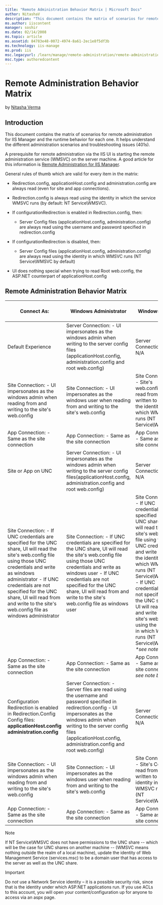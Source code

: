 ```yaml
---
title: "Remote Administration Behavior Matrix | Microsoft Docs"
author: NitashaV
description: "This document contains the matrix of scenarios for remote administration for IIS Manager and the runtime behavior for each one. It helps understand the diffe..."
ms.author: iiscontent
manager: soshir
ms.date: 02/14/2008
ms.topic: article
ms.assetid: 84783e48-0072-4974-8a61-2ec1e8f5df3b
ms.technology: iis-manage
ms.prod: iis
msc.legacyurl: /learn/manage/remote-administration/remote-administration-behavior-matrix
msc.type: authoredcontent
---
```

Remote Administration Behavior Matrix
====================
by [Nitasha Verma](https://github.com/NitashaV)

## Introduction

This document contains the matrix of scenarios for remote administration for IIS Manager and the runtime behavior for each one. It helps understand the different administration scenarios and troubleshooting issues (401s).

A prerequisite for remote administration via the IIS UI is starting the remote administration service (WMSVC) on the server machine. A good article for this information is [Remote Administration for IIS Manager](remote-administration-for-iis-manager.md).

General rules of thumb which are valid for every item in the matrix:

- Redirection.config, applicationHost.config and administration.config are always read (even for site and app connections).
- Redirection.config is always read using the identity in which the service WMSVC runs (by default: NT Service\WMSVC).
- If configurationRedirection is enabled in Redirection.config, then:

    - Server Config files (applicationHost.config, administration.config) are always read using the username and password specified in redirection.config
- If configurationRedirection is disabled, then: 

    - Server Config files (applicationHost.config, administration.config) are always read using the identity in which WMSVC runs (NT Service\WMSVC by default)
- UI does nothing special when trying to read Root web.config, the ASP.NET counterpart of applicationHost.config

## Remote Administration Behavior Matrix

| Connect As: | Windows Administrator | Windows User | IIS Manager User |
| --- | --- | --- | --- |
| Default Experience | Server Connection: - UI impersonates as the windows admin when writing to the server config files (applicationHost.config, administration.config and root web.config) | Server Connection: - N/A | Server Connection: - N/A |
| Site Connection: - UI impersonates as the windows admin when reading from and writing to the site's web.config | Site Connection: - UI impersonates as the windows user when reading from and writing to the site's web.config | Site Connection: - Site's web.config file is read from and written to using the identity in which WMSVC runs (NT Service\WMSVC) |
| App Connection: - Same as the site connection | App Connection: - Same as the site connection | App Connection: - Same as the site connection |
| Site or App on UNC | Server Connection: - UI impersonates as the windows admin when writing to the server config files(applicationHost.config, administration.config and root web.config) | Server Connection: - N/A | Server Connection: - N/A |
| Site Connection: - If UNC credentials are specified for the UNC share, UI will read the site's web.config file using those UNC credentials and write as windows administrator - If UNC credentials are not specified for the UNC share, UI will read from and write to the site's web.config file as windows administrator | Site Connection: - If UNC credentials are specified for the UNC share, UI will read the site's web.config file using those UNC credentials and write as windows user - If UNC credentials are not specified for the UNC share, UI will read from and write to the site's web.config file as windows user | Site Connection: - If UNC credentials are specified for the UNC share, UI will read the site's web.config file using those UNC credentials and write using the identity in which WMSVC runs (NT Service\WMSVC) - If UNC credentials are not specified for the UNC share, UI will read from and write to site's web.config using the identity in which WMSVC runs (NT Service\WMSVC) *\*see note below* |
| App Connection: - Same as the site connection | App Connection: - Same as the site connection | App Connection: - Same as the site connection *\* see note below* |
| Configuration Redirection is enabled in Redirection.Config Config files: **applicationHost.config administration.config** | Server Connection: - Server files are read using the username and password specified in redirection.config - UI impersonates as the windows admin when writing to the server config files (applicationHost.config, administration.config and root web.config) | Server Connection: - N/A | Server Connection: - N/A |
| Site Connection: - UI impersonates as the windows admin when reading from and writing to the site's web.config | Site Connection: - UI impersonates as the windows user when reading from and writing to the site's web.config | Site Connection: - Site's Config is read from and written to as the identity in which WMSVC runs (NT Service\WMSVC) |
| App Connection: - Same as the site connection | App Connection: - Same as the site connection | App Connection: - Same as the site connection |

> [!NOTE]
> If NT Service\WMSVC does not have permissions to the UNC share -- which will be the case for UNC shares on another machine -- (WMSVC means nothing outside the realm of a local machine), update the identity of Web Management Service (services.msc) to be a domain user that has access to the server as well as the UNC share.

> [!IMPORTANT]
> Do *not* use a Network Service identity – it is a possible security risk, since that is the identity under which ASP.NET applications run. If you use ACLs to this account, you will open your content/configuration up for anyone to access via an aspx page.